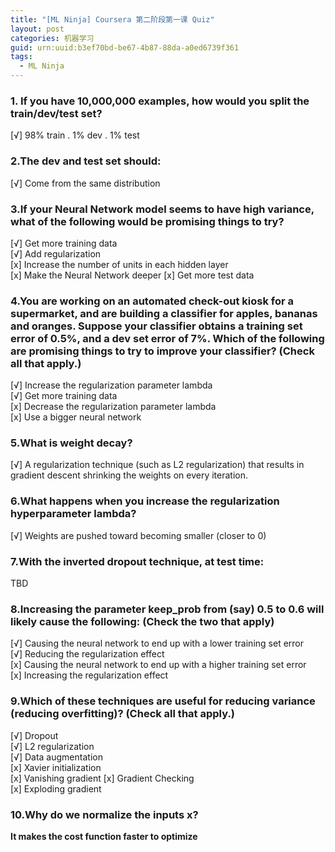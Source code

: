 ```yaml
---
title: "[ML Ninja] Coursera 第二阶段第一课 Quiz"
layout: post
categories: 机器学习
guid: urn:uuid:b3ef70bd-be67-4b87-88da-a0ed6739f361
tags:
  - ML Ninja
---
```

### 1. If you have 10,000,000 examples, how would you split the train/dev/test set?  
[√] 98% train . 1% dev . 1% test   
### 2.The dev and test set should:  
[√] Come from the same distribution    
### 3.If your Neural Network model seems to have high variance, what of the following would be promising things to try?
[√] Get more training data  
[√] Add regularization  
[x] Increase the number of units in each hidden layer  
[x] Make the Neural Network deeper
[x] Get more test data  
### 4.You are working on an automated check-out kiosk for a supermarket, and are building a classifier for apples, bananas and oranges. Suppose your classifier obtains a training set error of 0.5%, and a dev set error of 7%. Which of the following are promising things to try to improve your classifier? (Check all that apply.)  
[√] Increase the regularization parameter lambda  
[√] Get more training data  
[x] Decrease the regularization parameter lambda  
[x] Use a bigger neural network  
### 5.What is weight decay?  
[√] A regularization technique (such as L2 regularization) that results in gradient descent shrinking the weights on every iteration.
### 6.What happens when you increase the regularization hyperparameter lambda?
[√] Weights are pushed toward becoming smaller (closer to 0)
### 7.With the inverted dropout technique, at test time:
TBD  
### 8.Increasing the parameter keep_prob from (say) 0.5 to 0.6 will likely cause the following: (Check the two that apply)
[√] Causing the neural network to end up with a lower training set error  
[√] Reducing the regularization effect  
[x] Causing the neural network to end up with a higher training set error  
[x] Increasing the regularization effect  
### 9.Which of these techniques are useful for reducing variance (reducing overfitting)? (Check all that apply.)  
[√] Dropout  
[√] L2 regularization  
[√] Data augmentation  
[x] Xavier initialization  
[x] Vanishing gradient 
[x] Gradient Checking    
[x] Exploding gradient  

### 10.Why do we normalize the inputs x?  

**It makes the cost function faster to optimize**
